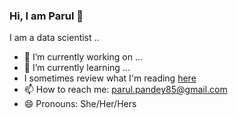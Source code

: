 ### Hi, I am Parul 👋


I am a data scientist ..

- 🔭 I’m currently working on ...
- 🌱 I’m currently learning ...
- I sometimes review what I'm reading [here](https://www.goodreads.com/user/show/21700166-parul)
- 📫 How to reach me: parul.pandey85@gmail.com
- 😄 Pronouns: She/Her/Hers


